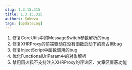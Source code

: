 ```yaml
---
slug: 1.3.15.315
title: 1.3.15.315
authors: Sokwva
tags: [updateLog]
---
```


1. 修复CoreUtils中的MessageSwitch参数解析的bug
2. 修复XHRProxy的前端驱动在没有函数启动下的高占用bug
3. 修复InjectScript中函数调用的bug
4. 优化FunctionalUrlParam中的对象解析
5. 禁用因火狐不支持注入XHRProxy的评论区、文章区屏蔽功能

